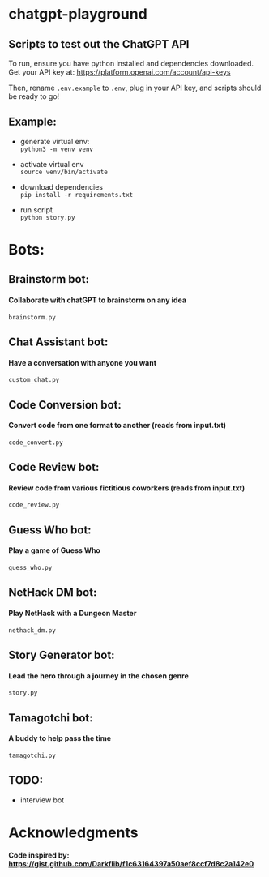 # chatgpt-playground
## Scripts to test out the ChatGPT API

To run, ensure you have python installed and dependencies downloaded. \
Get your API key at: https://platform.openai.com/account/api-keys

Then, rename `.env.example` to `.env`, plug in your API key, and scripts should be ready to go!

## Example:
- generate virtual env: \
`python3 -m venv venv`
- activate virtual env \
`source venv/bin/activate`

- download dependencies \
`pip install -r requirements.txt`

- run script \
`python story.py`

# Bots:


## Brainstorm bot: 
#### Collaborate with chatGPT to brainstorm on any idea
`brainstorm.py`

## Chat Assistant bot:
#### Have a conversation with anyone you want
`custom_chat.py`

## Code Conversion bot: 
#### Convert code from one format to another (reads from input.txt)
`code_convert.py`

## Code Review bot: 
#### Review code from various fictitious coworkers (reads from input.txt)
`code_review.py`

## Guess Who bot: 
#### Play a game of Guess Who
`guess_who.py`

## NetHack DM bot:
#### Play NetHack with a Dungeon Master
`nethack_dm.py` 

## Story Generator bot:
#### Lead the hero through a journey in the chosen genre
`story.py`

## Tamagotchi bot:
#### A buddy to help pass the time
`tamagotchi.py` 

## TODO: 
- interview bot


# Acknowledgments
#### Code inspired by: https://gist.github.com/Darkflib/f1c63164397a50aef8ccf7d8c2a142e0
